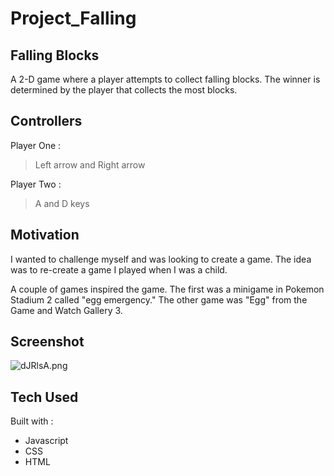 # Project_Falling
## Falling Blocks
A 2-D game where a player attempts to collect falling blocks. The winner is determined by the player that collects the most blocks.

## Controllers
Player One : 
> Left arrow and Right arrow

Player Two : 
> A and D keys


## Motivation
I wanted to challenge myself and was looking to create a game. The idea was to re-create a game I played when I was a child.

A couple of games inspired the game. The first was a minigame in Pokemon Stadium 2 called "egg emergency." The other game was "Egg" from the Game and Watch Gallery 3.

## Screenshot
![dJRlsA.png](https://c.l3n.co/i/dJRlsA.png)

## Tech Used
Built with : 
+ Javascript
+ CSS
+ HTML

## 
